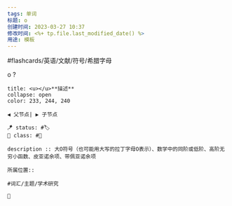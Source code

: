 ```yaml
---
tags: 单词
标题: ο
创建时间: 2023-03-27 10:37
修改时间: <%+ tp.file.last_modified_date() %>
用途: 模板
---
```


#flashcards/英语/文献/符号/希腊字母

ο
?
```ad-info
title: <u></u>**描述**
collapse: open
color: 233, 244, 240

◀️ 父节点| ▶️ 子节点

🪁 status: #🏷️
🎏 class: #📇 

description :: 大Ο符号（也可能用大写的拉丁字母O表示）、数学中的同阶或低阶、高阶无穷小函数、皮亚诺余项、带佩亚诺余项

所属位置:: 

#词汇/主题/学术研究

📎 
```
